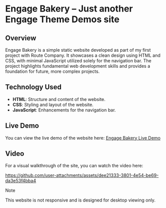# Engage Bakery – Just another Engage Theme Demos site

## Overview

Engage Bakery is a simple static website developed as part of my first project with Route Company. It showcases a clean design using HTML and CSS, with minimal JavaScript utilized solely for the navigation bar. The project highlights fundamental web development skills and provides a foundation for future, more complex projects.

## Technology Used

- **HTML**: Structure and content of the website.
- **CSS**: Styling and layout of the website.
- **JavaScript**: Enhancements for the navigation bar.

## Live Demo

You can view the live demo of the website here: [Engage Bakery Live Demo](https://engage-bakery-1d2f01ymh-k7413ds433ds-projects.vercel.app/)

## Video

For a visual walkthrough of the site, you can watch the video here:

https://github.com/user-attachments/assets/dee21333-3801-4e54-be69-da3e53f4bba4

> [!NOTE]
> This website is not responsive and is designed for desktop viewing only.

<br>
